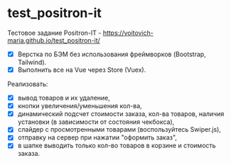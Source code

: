 # test_positron-it
Тестовое задание Positron-IT - https://voitovich-maria.github.io/test_positron-it/
- [x] Верстка по БЭМ без использования фреймворков (Bootstrap, Tailwind).
- [x] Выполнить все на Vue через Store (Vuex).

Реализовать:
- [x] вывод товаров и их удаление,
- [x] кнопки увеличения/уменьшения кол-ва,
- [x] динамический подсчет стоимости заказа, кол-ва товаров, наличия установки (в зависимости от состояния чекбокса),
- [x] слайдер с просмотренными товарами (воспользуйтесь Swiper.js),
- [x] отправку на сервер при нажатии "оформить заказ",
- [x] в шапке выводить только кол-во товаров в корзине и стоимость заказа.
